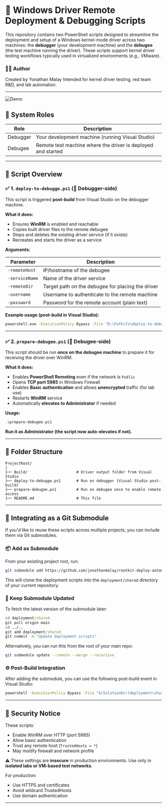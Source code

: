 # 🔧 Windows Driver Remote Deployment & Debugging Scripts

This repository contains two PowerShell scripts designed to streamline the deployment and setup of a Windows kernel-mode driver across two machines: the **debugger** (your development machine) and the **debugee** (the test machine running the driver). These scripts support kernel driver testing workflows typically used in virtualized environments (e.g., VMware).

### 👨‍💼 Author

Created by Yonathan Malay
Intended for kernel driver testing, red team R\&D, and lab automation.

---

![Demo](demo.gif)


## 👥 System Roles

| Role     | Description                                                  |
| -------- | ------------------------------------------------------------ |
| Debugger | Your development machine (running Visual Studio)             |
| Debugee  | Remote test machine where the driver is deployed and started |

---

## 📜 Script Overview

### ✅ 1. `deploy-to-debugge.ps1` (👥 Debugger-side)

This script is triggered **post-build** from Visual Studio on the debugger machine.

**What it does:**

* Ensures **WinRM** is enabled and reachable
* Copies built driver files to the remote debugee
* Stops and deletes the existing driver service (if it exists)
* Recreates and starts the driver as a service

**Arguments:**

| Parameter      | Description                                       |
| -------------- | ------------------------------------------------- |
| `-remoteHost`  | IP/hostname of the debugee                        |
| `-serviceName` | Name of the driver service                        |
| `-remoteDir`   | Target path on the debugee for placing the driver |
| `-username`    | Username to authenticate to the remote machine    |
| `-password`    | Password for the remote account (plain text)      |

**Example usage (post-build in Visual Studio):**

```cmd
powershell.exe -ExecutionPolicy Bypass -File "D:\Path\To\deploy-to-debugge.ps1" -remoteHost 192.168.232.129 -serviceName Tyrootkit -remoteDir "C:\Users\test\Desktop\run\" -username "testuser" -password "testpass"
```

---

### ✅ 2. `prepare-debugee.ps1` (👥 Debugee-side)

This script should be run **once on the debugee machine** to prepare it for receiving the driver over WinRM.

**What it does:**

* Enables **PowerShell Remoting** even if the network is `Public`
* Opens **TCP port 5985** in Windows Firewall
* Enables **Basic authentication** and allows **unencrypted** traffic (for lab use)
* Restarts **WinRM** service
* Automatically **elevates to Administrator** if needed

**Usage:**

```powershell
.\prepare-debugee.ps1
```

**Run it as Administrator (the script now auto-elevates if not).**

---

## 📁 Folder Structure

```text
ProjectRoot/
│
├── Build/                      # Driver output folder from Visual Studio
├── deploy-to-debugge.ps1       # Run on debugger (Visual Studio post-build)
├── prepare-debugee.ps1         # Run on debugee once to enable remote access
├── README.md                   # This file
```


---

## 🔗 Integrating as a Git Submodule

If you'd like to reuse these scripts across multiple projects, you can include them via Git submodules.

### 📦 Add as Submodule

From your existing project root, run:

```bash
git submodule add https://github.com/jonathanmalay/rootkit-deploy-automation.git deployment/shared
```

This will clone the deployment scripts into the `deployment/shared` directory of your current repository.

### 🔄 Keep Submodule Updated

To fetch the latest version of the submodule later:

```cmd
cd deployment/shared
git pull origin main
cd ../..
git add deployment/shared
git commit -m "Update deployment scripts"
```

Alternatively, you can run this from the root of your main repo:

```bash
git submodule update --remote --merge --recursive
```

### ⚙ Post-Build Integration

After adding the submodule, you can use the following post-build event in Visual Studio:

```cmd
powershell -ExecutionPolicy Bypass -File "$(SolutionDir)deployment\shared\deploy-to-debuggee.ps1" -username "youruser" -password "yourpass" -remoteHost "192.168.0.10" -serviceName "$(ProjectName)" -remoteDir "C:\RemotePath" -buildDir $(TargetDir)
```

---




## 🔐 Security Notice

These scripts:

* Enable WinRM over HTTP (port 5985)
* Allow basic authentication
* Trust any remote host (`TrustedHosts = *`)
* May modify firewall and network profile

⚠ These settings are **insecure** in production environments.
Use only in **isolated labs or VM-based test networks**.

For production:

* Use HTTPS and certificates
* Avoid wildcard TrustedHosts
* Use domain authentication

---

